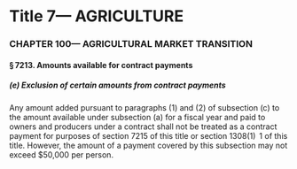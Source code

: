 
# Title 7— AGRICULTURE
### CHAPTER 100— AGRICULTURAL MARKET TRANSITION
#### § 7213. Amounts available for contract payments
##### (e) Exclusion of certain amounts from contract payments

Any amount added pursuant to paragraphs (1) and (2) of subsection (c) to the amount available under subsection (a) for a fiscal year and paid to owners and producers under a contract shall not be treated as a contract payment for purposes of section 7215 of this title or section 1308(1)  1 of this title. However, the amount of a payment covered by this subsection may not exceed $50,000 per person.
